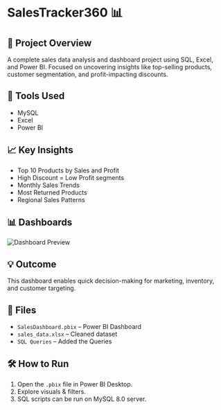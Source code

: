 # SalesTracker360 📊

## 🚀 Project Overview
A complete sales data analysis and dashboard project using SQL, Excel, and Power BI. Focused on uncovering insights like top-selling products, customer segmentation, and profit-impacting discounts.

## 📂 Tools Used
- MySQL
- Excel
- Power BI

## 📈 Key Insights
- Top 10 Products by Sales and Profit
- High Discount = Low Profit segments
- Monthly Sales Trends
- Most Returned Products
- Regional Sales Patterns

## 📊 Dashboards
![Dashboard Preview](link-to-screenshot.png)

## 💡 Outcome
This dashboard enables quick decision-making for marketing, inventory, and customer targeting.

## 📁 Files
- `SalesDashboard.pbix` – Power BI Dashboard
- `sales_data.xlsx` – Cleaned dataset
- `SQL Queries` – Added the Queries
## 🛠️ How to Run
1. Open the `.pbix` file in Power BI Desktop.
2. Explore visuals & filters.
3. SQL scripts can be run on MySQL 8.0 server.

